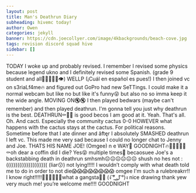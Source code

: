 ```yaml
---
layout: post
title: Man's Deathrun Diary
subheading: hivemc today!
author: Owen
categories: jekyll
banner: https://cdn.joecollyer.com/image/4kbackgrounds/beach-cove.jpg
tags: revision discord squad hive
sidebar: []
---
```


TODAY I woke up and probably revised. I remember I revised some physics because legend ukno and I definitely revised some Spanish. (grade 9 student and all🔗🚴🏿‍♂️🤣👁) WELLP (¡Cuál en español es pues!) I then joined vc on s3riaLf4me🔥 and figured out GoPro had new SeTTings. I could make it a normal webcam but like no but like it's funny😝 but also no so imma keep it the wide angle. MOVING ON🔇🔇 I then played bedwars (maybe can't remember) and then played deathrun. I'm gonna tell you just why deathrun is the best. DEATHRUN⚰️🏃‍♂️ is good becos I am good at it. Yeah. That's all. Oh. And cacti. Especially the community cactus 0-0 HOWEVER what happens with the cactus stays at the cactus. For political reasons. Sometime before that I ate dinner and âftęr I absolutely SMASHED deathrun I left vc. This made me very sad because I could no longer chat to Jenny and Joe. THATS HIS NAME JOE! (Omgee) n e WAY💅 GOODNIGHT🔥💋👅😝💅🥺⚰️oh dear a coffin did I die? Yes😝 multiple times👅 becaosuee Joe's a backstabbing death in deathrun smhsmh☹️☹️☹️☹️☹️☹️ shush no hes not :(((((((((((((((((((((( (liar😗) not lying!!!!! I wouldn’t comply with what death told me to do in order to not die😱😱😱😱😱😱😱😱 omgee I'm such a rulebreakrr!! I know right!!!!!🏃‍♂️🏃‍♂️🏃‍♂️what a gangsta💋💋 (ง ͠° ͟ل͜ ͡°)ง nice drawing thank yew very much me! you’re welcome me!!!! GOODNIGHT 
